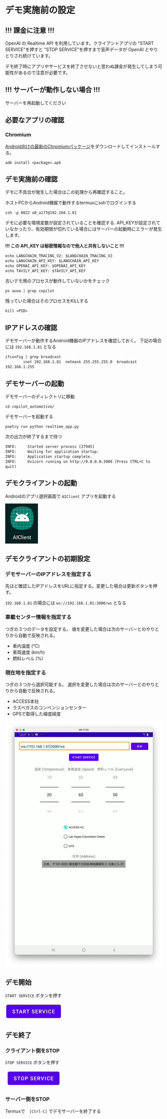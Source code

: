 # デモ実施前の設定

## **!!! 課金に注意 !!!**

OpenAI の Realtime API を利用しています。クライアントアプリの "START SERVICE"を押すと "STOP SERVICE"を押すまで音声データが OpenAI とやりとりされ続けています。

デモ終了時にアプリやサービスを終了させないと思わぬ課金が発生してしまう可能性があるので注意が必要です。

## **!!! サーバーが動作しない場合 !!!**

サーバーを再起動してください

## 必要なアプリの確認

### Chromium

[Android向けの最新のChromiumパッケージ](https://github.com/macchrome/droidchrome/tags)をダウンロードしてインストールする。

```terminal:host
adb install <package>.apk
```

## デモ実施前の確認

デモに不具合が発生した場合はこの処理から再確認すること。

ホストPCからAndroid機器で動作するtermuxにsshでログインする

```terminal:host
ssh -p 8022 u0_a177@192.168.1.81
```

デモに必要な環境変数が設定されていることを確認する. API_KEYが設定されていなかったり、有効期限が切れている場合にはサーバーの起動時にエラーが発生します。

**!!! この API_KEY は秘密情報なので他人と共有しないこと !!!**

```terminal:termux
echo LANGCHAIN_TRACING_V2: $LANGCHAIN_TRACING_V2
echo LANGCHAIN_API_KEY: $LANGCHAIN_API_KEY
echo OPENAI_API_KEY: $OPENAI_API_KEY
echo TAVILY_API_KEY: $TAVILY_API_KEY
```

古いデモ用のプロセスが動作していないかをチェック

```terminal: termux
ps auxw | grep copilot
```

残っていた場合はそのプロセスをKILLする

```terminal: termux
kill <PID>
```

## IPアドレスの確認

デモサーバーが動作するAndroid機器のIPアドレスを確認しておく。
下記の場合には `192.168.1.81` となる

```terminal: termux
ifconfig | grep broadcast
        inet 192.168.1.81  netmask 255.255.255.0  broadcast 192.168.1.255
```

## デモサーバーの起動

デモサーバーのディレクトリに移動

```terminal: termux
cd copilot_automotive/
```

デモサーバーを起動する

```terminal: termux
poetry run python realtime_app.py 
```

次の出力が終了するまで待つ

```terminal: termux
INFO:     Started server process [27945]
INFO:     Waiting for application startup.
INFO:     Application startup complete.
INFO:     Uvicorn running on http://0.0.0.0:3000 (Press CTRL+C to quit)
```

## デモクライアントの起動

Androidのアプリ選択画面で `AIClient` アプリを起動する

![icon](/doc/img/aiclient_icon.png)

## デモクライアントの初期設定

### デモサーバーのIPアドレスを指定する

先ほど確認したIPアドレスをURLに指定する。変更した場合は更新ボタンを押す。

`192.168.1.81` の場合には `ws://192.168.1.81:3000/ws` となる

### 車載センター情報を指定する

つぎの３つのデータを設定する。
値を変更した場合は次のサーバーとのやりとりから自動で反映される。

- 車内温度 (°C)
- 車両速度 (km/h)
- 燃料レベル (%)

### 現在地を指定する

つぎの３つから選択可能する。
選択を変更した場合は次のサーバーとのやりとりから自動で反映される。

- ACCESS本社
- ラスベガスのコンベンションセンター
- GPSで取得した緯度経度

![icon](/doc/img/main.png)

## デモ開始

`START SERVICE` ボタンを押す

![icon](/doc/img/start.png)

## デモ終了

### クライアント側をSTOP

`STOP SERVICE` ボタンを押す

![icon](/doc/img/stop.png)

### サーバー側をSTOP

Termuxで　`[Ctrl-C]` でデモサーバーを終了する

